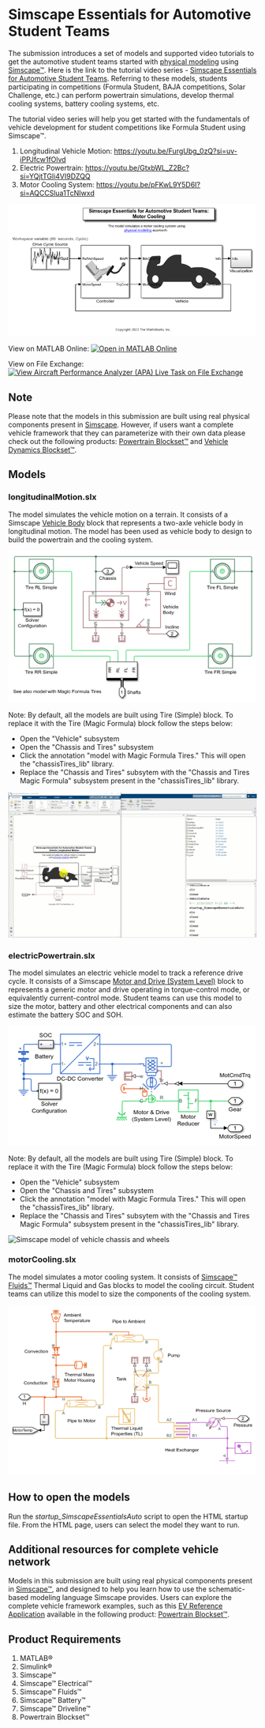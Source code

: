 # Simscape Essentials for Automotive Student Teams
The submission introduces a set of models and supported video tutorials to get the automotive student teams started with [physical modeling](https://in.mathworks.com/help/simscape/physical-modeling.html) using [Simscape™](https://in.mathworks.com/products/simscape.html). Here is the link to the tutorial video series - [Simscape Essentials for Automotive Student Teams](https://www.youtube.com/playlist?list=PLn8PRpmsu08pYJYnUtYk_siS5e7HnU4uu). Referring to these models, students participating in competitions (Formula Student, BAJA competitions, Solar Challenge, etc.) can perform powertrain simulations, develop thermal cooling systems, battery cooling systems, etc.

The tutorial video series will help you get started with the fundamentals of vehicle development for student competitions like Formula Student using Simscape™. 
1. Longitudinal Vehicle Motion: https://youtu.be/FurgUbg_0zQ?si=uv-iPPJfcw1fOlvd
2. Electric Powertrain: https://youtu.be/GtxbWL_Z2Bc?si=YQjtTGli4VI9DZQQ
3. Motor Cooling System: https://youtu.be/pFKwL9Y5D6I?si=AQCCSlua1TcNIwxd 

![Simscape model of electric vehicle](<Scripts_Data/html/SimscapeEssentialsAuto_Demo_Script_03.png>)

View on MATLAB Online: [![Open in MATLAB Online](https://www.mathworks.com/images/responsive/global/open-in-matlab-online.svg)](https://matlab.mathworks.com/open/github/v1?repo=mathworks/Simscape-Essentials-for-Automotive-Student-Teams)

View on File Exchange: [![View Aircraft Performance Analyzer (APA) Live Task on File Exchange](
https://www.mathworks.com/matlabcentral/images/matlab-file-exchange.svg)](https://in.mathworks.com/matlabcentral/fileexchange/125445-simscape-essentials-for-automotive-student-teams)

## Note
Please note that the models in this submission are built using real physical components present in [Simscape](https://in.mathworks.com/products/simscape.html). However, if users want a complete vehicle framework that they can parameterize with their own data please check out the following products: [Powertrain Blockset™](https://www.mathworks.com/products/powertrain.html) and [Vehicle Dynamics Blockset™](https://in.mathworks.com/products/vehicle-dynamics.html). 

## Models
### longitudinalMotion.slx
The model simulates the vehicle motion on a terrain. It consists of a Simscape [Vehicle Body](https://in.mathworks.com/help/sdl/ref/vehiclebody.html) block that represents a two-axle vehicle body in longitudinal motion. The model has been used as vehicle body to design to build the powertrain and the cooling system. 

![Simscape model of vehicle chassis and wheels](<Scripts_Data/html/SimscapeEssentialsAuto_Demo_Script_01.png>)

Note: By default, all the models are built using Tire (Simple) block. To replace it with the Tire (Magic Formula) block follow the steps below:
- Open the "Vehicle" subsystem
- Open the "Chassis and Tires" subsystem
- Click the annotation "model with Magic Formula Tires." This will open the "chassisTires_lib" library.
- Replace the "Chassis and Tires" subsytem with the "Chassis and Tires Magic Formula" subsystem present in the "chassisTires_lib" library.

![Simscape model of vehicle chassis and wheels](<Scripts_Data/html/SimscapeEssentialsAuto_Demo_Gif_01.gif>)

### electricPowertrain.slx
The model simulates an electric vehicle model to track a reference drive cycle. It consists of a Simscape [Motor and Drive (System Level)](https://in.mathworks.com/help/sps/ref/motordrivesystemlevel.html) block to represents a generic motor and drive operating in torque-control mode, or equivalently current-control mode. Student teams can use this model to size the motor, battery and other electrical components and can also estimate the battery SOC and SOH.

![Simscape model of electric powertrain](<Scripts_Data/html/SimscapeEssentialsAuto_Demo_Script_02.png>)

Note: By default, all the models are built using Tire (Simple) block. To replace it with the Tire (Magic Formula) block follow the steps below:
- Open the "Vehicle" subsystem
- Open the "Chassis and Tires" subsystem
- Click the annotation "model with Magic Formula Tires." This will open the "chassisTires_lib" library.
- Replace the "Chassis and Tires" subsytem with the "Chassis and Tires Magic Formula" subsystem present in the "chassisTires_lib" library.

![Simscape model of vehicle chassis and wheels](<Scripts_Data/html/SimscapeEssentialsAuto_Demo_Gif_02.gif>)

### motorCooling.slx
The model simulates a motor cooling system. It consists of [Simscape™ Fluids™](https://in.mathworks.com/products/simscape-fluids.html) Thermal Liquid and Gas blocks to model the cooling circuit. Student teams can utilize this model to size the components of the cooling system. 

![Simscape model of motor cooling system](<Scripts_Data/html/SimscapeEssentialsAuto_Demo_Script_04.png>)

## How to open the models
Run the _startup_SimscapeEssentialsAuto_ script to open the HTML startup file. From the HTML page, users can select the model they want to run. 

## Additional resources for complete vehicle network
Models in this submission are built using real physical components present in [Simscape™](https://in.mathworks.com/products/simscape.html), and designed to help you learn how to use the schematic-based modeling language Simscape provides. Users can explore the complete vehicle framework examples, such as this [EV Reference Application](https://in.mathworks.com/help/autoblks/ug/electric-vehicle-reference-application.html) available in the following product: [Powertrain Blockset™](https://in.mathworks.com/products/powertrain.html). 

## Product Requirements
1. MATLAB®
2. Simulink®
3. Simscape™
4. Simscape™ Electrical™
5. Simscape™ Fluids™
6. Simscape™ Battery™
7. Simscape™ Driveline™
8. Powertrain Blockset™

